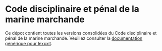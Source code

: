 # Code disciplinaire et pénal de la marine marchande

Ce dépot contient toutes les versions consolidées du Code disciplinaire et pénal de la marine marchande. Veuillez consulter la [documentation générique pour lexxxit](https://github.com/lexxxit/documentation).
